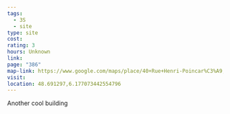 ```yaml
---
tags:
  - 3S
  - site
type: site
cost: 
rating: 3
hours: Unknown
link: 
page: "386"
map-link: https://www.google.com/maps/place/40+Rue+Henri-Poincar%C3%A9,+54000+Nancy,+France/@48.6912545,6.172293,17z/data=!3m1!4b1!4m6!3m5!1s0x479498724d3befe3:0xe4a01c5393d27280!8m2!3d48.6912511!4d6.1771639!16s%2Fg%2F11bytntm0l?entry=ttu&g_ep=EgoyMDI0MDkyNS4wIKXMDSoASAFQAw%3D%3D
visit: 
location: 48.691297,6.177073442554796
---
```

Another cool building